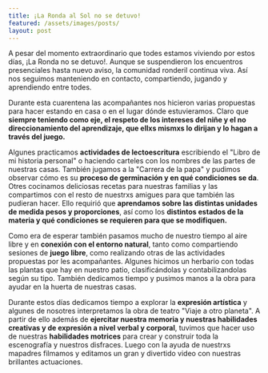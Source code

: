 ```yaml
---
title: ¡La Ronda al Sol no se detuvo!
featured: /assets/images/posts/
layout: post
---
```


A pesar del momento extraordinario que todes estamos viviendo por estos días, ¡La Ronda no se detuvo!. Aunque se suspendieron los encuentros presenciales hasta nuevo aviso, la comunidad ronderil continua viva. Así nos seguimos manteniendo en contacto, compartiendo, jugando y aprendiendo entre todes.

Durante esta cuarentena las acompañantes nos hicieron varias propuestas para hacer estando en casa o en el lugar dónde estuvieramos. Claro que  **siempre teniendo como eje, el respeto de los intereses del niñe y el no direccionamiento del aprendizaje, que ellxs mismxs lo dirijan y lo hagan a través del juego.**

Algunes practicamos **actividades de lectoescritura** escribiendo el "Libro de mi historia personal" o haciendo carteles con los nombres de las partes de nuestras casas. También jugamos a la "Carrera de la papa" y pudimos observar cómo es su **proceso de germinación y en qué condiciones se da**. Otres cocinamos deliciosas recetas para nuestras familias y las compartimos con el resto de nuestrxs amigues para que también las pudieran hacer. Ello requirió que **aprendamos sobre las distintas unidades de medida pesos y proporciones**, así como los **distintos estados de la materia y qué condiciones se requieren para que se modifiquen.**

Como era de esperar también pasamos mucho de nuestro tiempo al aire libre y en **conexión con el entorno natural**, tanto como compartiendo sesiones de **juego libre**, como realizando otras de las actividades propuestas por les acompañantes. Algunes hicimos un herbario con todas las plantas que hay en nuestro patio, clasificándolas y contabilizandolas según su tipo. También dedicamos tiempo y pusimos manos a la obra para ayudar en la huerta de nuestras casas.

Durante estos días dedicamos tiempo a explorar la **expresión artística** y algunes de nosotres interpretamos la obra de teatro "Viaje a otro planeta". A partir de ello además de **ejercitar nuestra memoria y nuestras habilidades creativas y de expresión a nivel verbal y corporal**, tuvimos que hacer uso de nuestras **habilidades motrices** para crear y construir toda la escenografía y nuestros disfraces. Luego con la ayuda de nuestrxs mapadres filmamos y editamos un gran y divertido video con nuestras brillantes actuaciones.
